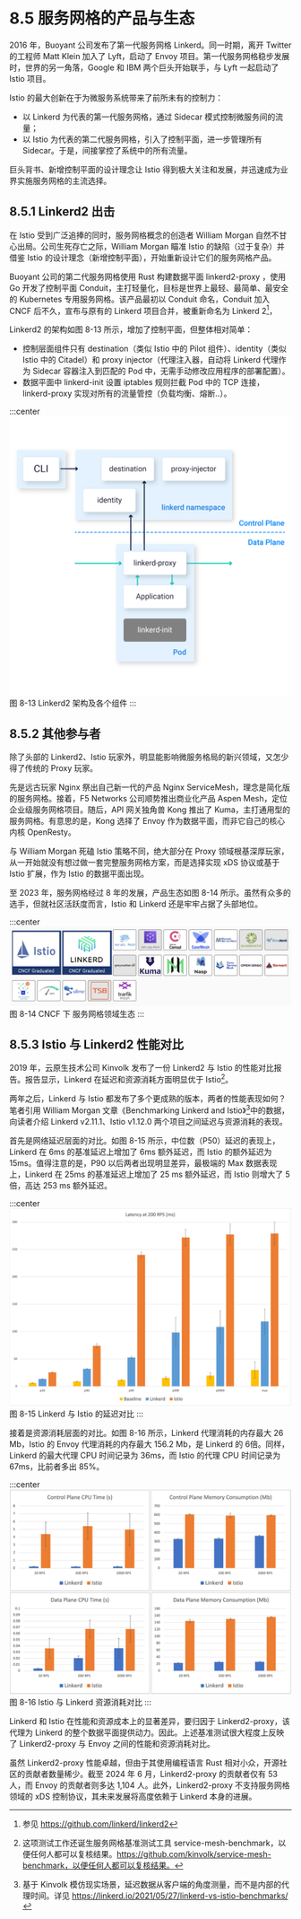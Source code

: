 # 8.5 服务网格的产品与生态

2016 年，Buoyant 公司发布了第一代服务网格 Linkerd。同一时期，离开 Twitter 的工程师 Matt Klein 加入了 Lyft，启动了 Envoy 项目。第一代服务网格稳步发展时，世界的另一角落，Google 和 IBM 两个巨头开始联手，与 Lyft 一起启动了 Istio 项目。

Istio 的最大创新在于为微服务系统带来了前所未有的控制力：
- 以 Linkerd 为代表的第一代服务网格，通过 Sidecar 模式控制微服务间的流量；
- 以 Istio 为代表的第二代服务网格，引入了控制平面，进一步管理所有 Sidecar。于是，间接掌控了系统中的所有流量。

巨头背书、新增控制平面的设计理念让 Istio 得到极大关注和发展，并迅速成为业界实施服务网格的主流选择。

## 8.5.1 Linkerd2 出击

在 Istio 受到广泛追捧的同时，服务网格概念的创造者 William Morgan 自然不甘心出局。公司生死存亡之际，William Morgan 瞄准 Istio 的缺陷（过于复杂）并借鉴 Istio 的设计理念（新增控制平面），开始重新设计它们的服务网格产品。

Buoyant 公司的第二代服务网格使用 Rust 构建数据平面 linkerd2-proxy ，使用 Go 开发了控制平面 Conduit，主打轻量化，目标是世界上最轻、最简单、最安全的 Kubernetes 专用服务网格。该产品最初以 Conduit 命名，Conduit 加入 CNCF 后不久，宣布与原有的 Linkerd 项目合并，被重新命名为 Linkerd 2[^1]，

Linkerd2 的架构如图 8-13 所示，增加了控制平面，但整体相对简单：
- 控制层面组件只有 destination（类似 Istio 中的 Pilot 组件）、identity（类似 Istio 中的 Citadel）和 proxy injector（代理注入器，自动将 Linkerd 代理作为 Sidecar 容器注入到匹配的 Pod 中，无需手动修改应用程序的部署配置）。
- 数据平面中 linkerd-init 设置 iptables 规则拦截 Pod 中的 TCP 连接，linkerd-proxy 实现对所有的流量管控（负载均衡、熔断..）。

:::center
  ![](../assets/linkerd-control-plane.png)<br/>
  图 8-13 Linkerd2 架构及各个组件
:::

## 8.5.2 其他参与者

除了头部的 Linkerd2、Istio 玩家外，明显能影响微服务格局的新兴领域，又怎少得了传统的 Proxy 玩家。

先是远古玩家 Nginx 祭出自己新一代的产品 Nginx ServiceMesh，理念是简化版的服务网格。接着，F5 Networks 公司顺势推出商业化产品 Aspen Mesh，定位企业级服务网格项目。随后，API 网关独角兽 Kong 推出了 Kuma，主打通用型的服务网格。有意思的是，Kong 选择了 Envoy 作为数据平面，而非它自己的核心内核 OpenResty。

与 William Morgan 死磕 Istio 策略不同，绝大部分在 Proxy 领域根基深厚玩家，从一开始就没有想过做一套完整服务网格方案，而是选择实现 xDS 协议或基于 Istio 扩展，作为 Istio 的数据平面出现。

至 2023 年，服务网格经过 8 年的发展，产品生态如图 8-14 所示。虽然有众多的选手，但就社区活跃度而言，Istio 和 Linkerd 还是牢牢占据了头部地位。

:::center
  ![](../assets/service-mesh-overview.png)<br/>
  图 8-14 CNCF 下 服务网格领域生态
:::

## 8.5.3 Istio 与 Linkerd2 性能对比

2019 年，云原生技术公司 Kinvolk 发布了一份 Linkerd2 与 Istio 的性能对比报告。报告显示，Linkerd 在延迟和资源消耗方面明显优于 Istio[^2]。

两年之后，Linkerd 与 Istio 都发布了多个更成熟的版本，两者的性能表现如何？笔者引用 William Morgan 文章《Benchmarking Linkerd and Istio》[^3]中的数据，向读者介绍 Linkerd v2.11.1、Istio v1.12.0 两个项目之间延迟与资源消耗的表现。

首先是网络延迟层面的对比。如图 8-15 所示，中位数（P50）延迟的表现上，Linkerd 在 6ms 的基准延迟上增加了 6ms 额外延迟，而 Istio 的额外延迟为 15ms。值得注意的是，P90 以后两者出现明显差异，最极端的 Max 数据表现上，Linkerd 在 25ms 的基准延迟上增加了 25 ms 额外延迟，而 Istio 则增大了 5 倍，高达 253 ms 额外延迟。

:::center
  ![](../assets/latency-200rps.png)<br/>
  图 8-15 Linkerd 与 Istio 的延迟对比
:::

接着是资源消耗层面的对比。如图 8-16 所示，Linkerd 代理消耗的内存最大 26 Mb，Istio 的 Envoy 代理消耗的内存最大 156.2 Mb，是 Linkerd 的 6倍。同样，Linkerd 的最大代理 CPU 时间记录为 36ms，而 Istio 的代理 CPU 时间记录为 67ms，比前者多出 85%。

:::center
  ![](../assets/linkerd-resource.png)<br/>
  图 8-16 Istio 与 Linkerd 资源消耗对比 
:::

Linkerd 和 Istio 在性能和资源成本上的显著差异，要归因于 Linkerd2-proxy，该代理为 Linkerd 的整个数据平面提供动力。因此。上述基准测试很大程度上反映了 Linkerd2-proxy 与 Envoy 之间的性能和资源消耗对比。

虽然 Linkerd2-proxy 性能卓越，但由于其使用编程语言 Rust 相对小众，开源社区的贡献者数量稀少。截至 2024 年 6 月，Linkerd2-proxy 的贡献者仅有 53 人，而 Envoy 的贡献者则多达 1,104 人。此外，Linkerd2-proxy 不支持服务网格领域的 xDS 控制协议，其未来发展将高度依赖于 Linkerd 本身的进展。

[^1]: 参见 https://github.com/linkerd/linkerd2
[^2]: 这项测试工作还诞生服务网格基准测试工具 service-mesh-benchmark，以便任何人都可以复核结果。https://github.com/kinvolk/service-mesh-benchmark，以便任何人都可以复核结果。
[^3]: 基于 Kinvolk 模仿现实场景，延迟数据从客户端的角度测量，而不是内部的代理时间。详见 https://linkerd.io/2021/05/27/linkerd-vs-istio-benchmarks/